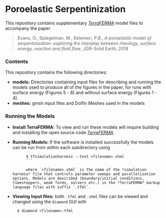 # Poroelastic Serpentinization #

This repository contains supplementary [*TerraFERMA*](http://terraferma.github.io) model files to accompany the paper 

>Evans, O., Spiegelman, M., Kelemen, P.B., 
*A poroelastic model of serpentinization: exploring the interplay between rheology, surface energy, reaction and fluid flow*, JGR-Solid Earth, 2018

### Contents ###
This repository contains the following directories:

* **models:** Directories containing input files for describing and running the models used to produce all of the figures in the paper, for runs with surface energy (Figures 5 - 8) and without surface energy (Figures 1 - 4).
* **meshes:** gmsh input files and Dolfin Meshes used in the models

### Running the Models ###

* **Install TerraFERMA:** To view and run these models will require building and installing the open source code [*TerraFERMA*](http://terraferma.github.io). 

* **Running Models:** If the software is installed successfully the models can be run from within each subdirectory using

  ```
		$ tfsimulationharness --test <filename>.shml
		```

		where `<filename>.shml` is the name of the *simulation harness* file that controls parameter sweeps and parallelization options. Models are described (boundary/initial conditions, timesteppers, weak forms, solvers etc.) in the *TerraFERMA* markup language files with suffix `.tfml`.

* **Viewing Input files:**  both `.tfml` and `.shml` files can be viewed and changed using the `diamond` GUI with

  ```
	$ diamond <filename>.tfml
	```


